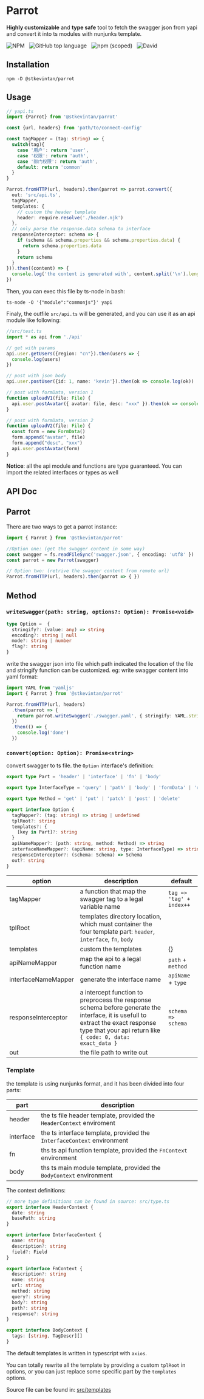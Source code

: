 # Parrot

**Highly customizable** and **type safe** tool to fetch the swagger json from yapi and convert it into ts modules with nunjunks template.

![NPM](https://img.shields.io/npm/l/@stkevintan/parrot?style=flat-square) &nbsp; ![GitHub top language](https://img.shields.io/github/languages/top/stkevintan/parrot?style=flat-square) &nbsp; ![npm (scoped)](https://img.shields.io/npm/v/@stkevintan/parrot?style=flat-square) &nbsp; ![David](https://img.shields.io/david/stkevintan/parrot?style=flat-square)

## Installation

```shell
npm -D @stkevintan/parrot
```

## Usage

```ts
// yapi.ts
import {Parrot} from '@stkevintan/parrot'

const {url, headers} from 'path/to/connect-config'

const tagMapper = (tag: string) => {
  switch(tag){
    case '用户': return 'user',
    case '权限': return 'auth',
    case '部门权限': return 'auth',
    default: return 'common'
  }
}

Parrot.fromHTTP(url, headers).then(parrot => parrot.convert({
  out: 'src/api.ts',
  tagMapper,
  templates: {
    // custom the header template
    header: require.resolve('./header.njk')
  },
  // only parse the response.data schema to interface 
  responseInterceptor: schema => {
    if (schema && schema.properties && schema.properties.data) {
      return schema.properties.data
    }
    return schema
  }
})).then((content) => {
  console.log('the content is generated with', content.split('\n').length, 'lines')
})
```

Then, you can exec this file by ts-node in bash:

```shell
ts-node -O '{"module":"commonjs"}' yapi
```

Finaly, the outfile `src/api.ts` will be generated, and you can use it as an api module like following:

```ts
//src/test.ts
import * as api from './api'

// get with params
api.user.getUsers({region: "cn"}).then(users => {
  console.log(users)
})

// post with json body
api.user.postUser({id: 1, name: 'kevin'}).then(ok => console.log(ok))

// post with formData, version 1
function uploadV1(file: File) {
  api.user.postAvatar({ avatar: file, desc: "xxx" }).then(ok => console.log(ok))
}

// post with formData, version 2
function uploadV2(file: File) {
  const form = new FormData()
  form.append("avatar", file)
  form.append("desc", "xxx")
  api.user.postAvatar(form)
}

```
**Notice**: all the api module and functions are type guaranteed. You can import the related interfaces or types as well

## API Doc

## Parrot

There are two ways to get a parrot instance:

```ts
import { Parrot } from '@stkevintan/parrot'

//Option one: (get the swagger content in some way)
const swagger = fs.readFileSync('swagger.json', { encoding: 'utf8' })
const parrot = new Parrot(swagger)

// Option two: (retrive the swagger content from remote url)
Parrot.fromHTTP(url, headers).then(parrot => { })
```

## Method

### `writeSwagger(path: string, options?: Option): Promise<void>`

```ts
type Option =  {
  stringify?: (value: any) => string
  encoding?: string | null
  mode?: string | number 
  flag?: string 
}
```

write the swagger json into file which path indicated the location of the file and stringify function can be customized. eg: write swagger content into yaml format:

```ts
import YAML from 'yamljs'
import { Parrot } from '@stkevintan/parrot'

Parrot.fromHTTP(url, headers)
  .then(parrot => {
    return parrot.writeSwagger('./swagger.yaml', { stringify: YAML.stringify.bind(YAML) })
  })
  .then(() => {
    console.log('done')
  })
```

### `convert(option: Option): Promise<string>`

convert swagger to ts file.
the `Option` interface's definition:

```ts
export type Part = 'header' | 'interface' | 'fn' | 'body'

export type InterfaceType = 'query' | 'path' | 'body' | 'formData' | 'response'

export type Method = 'get' | 'put' | 'patch' | 'post' | 'delete'

export interface Option {
  tagMapper?: (tag: string) => string | undefined
  tplRoot?: string
  templates?: {
    [key in Part]?: string
  }
  apiNameMapper?: (path: string, method: Method) => string
  interfaceNameMapper?: (apiName: string, type: InterfaceType) => string
  responseInterceptor?: (schema: Schema) => Schema
  out?: string
}
```

| option              | description                                                                                                                                                                                      | default                  |
| ------------------- | ------------------------------------------------------------------------------------------------------------------------------------------------------------------------------------------------ | ------------------------ |
| tagMapper           | a function that map the swagger tag to a legal variable name                                                                                                                                     | `tag => 'tag' + index++` |
| tplRoot             | templates directory location, which must container the four template part: `header`, `interface`, `fn`, `body`                                                                                   |                          |
| templates           | custom the templates                                                                                                                                                                             | {}                       |
| apiNameMapper       | map the api to a legal function name                                                                                                                                                             | `path` + `method`        |
| interfaceNameMapper | generate the interface name                                                                                                                                                                      | `apiName` + `type`       |
| responseInterceptor | a intercept function to preprocess the response schema before generate the interface, it is usefull to extract the exact response type that your api return like `{ code: 0, data: exact_data }` | `schema => schema`       |
| out                 | the file path to write out                                                                                                                                                                       |                          |

### Template

the template is using nunjunks format, and it has been divided into four parts:

| part      | description                                                            |
| --------- | ---------------------------------------------------------------------- |
| header    | the ts file header template, provided the `HeaderContext` enviroment   |
| interface | the ts interface template, provided the `InterfaceContext` environment |
| fn        | ths ts api function template, provided the `FnContext` environment     |
| body      | ths ts main module template, provided the `BodyContext` environment    |

The context definitions:

```ts
// more type definitions can be found in source: src/type.ts
export interface HeaderContext {
  date: string
  basePath: string
}

export interface InterfaceContext {
  name: string
  description?: string
  field?: Field
}

export interface FnContext {
  description?: string
  name: string
  url: string
  method: string
  query?: string
  body?: string
  path?: string
  response?: string
}

export interface BodyContext {
  tags: [string, TagDescr][]
}
```

The default templates is written in typescript with `axios`.

You can totally rewrite all the template by providing a custom `tplRoot` in options, or you can just replace some specific part by the `templates` options.

Source file can be found in: [src/templates](https://github.com/stkevintan/parrot/tree/master/src/template)
